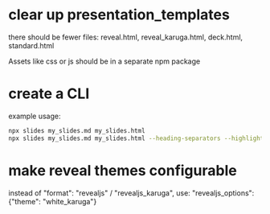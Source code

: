 # clear up presentation_templates

there should be fewer files: reveal.html, reveal_karuga.html, deck.html, standard.html

Assets like css or js should be in a separate npm package

# create a CLI

example usage:

```bash
npx slides my_slides.md my_slides.html
npx slides my_slides.md my_slides.html --heading-separators --highlight
```

# make reveal themes configurable

instead of "format": "revealjs" / "revealjs_karuga", use:
"revealjs_options": {"theme": "white_karuga"}
